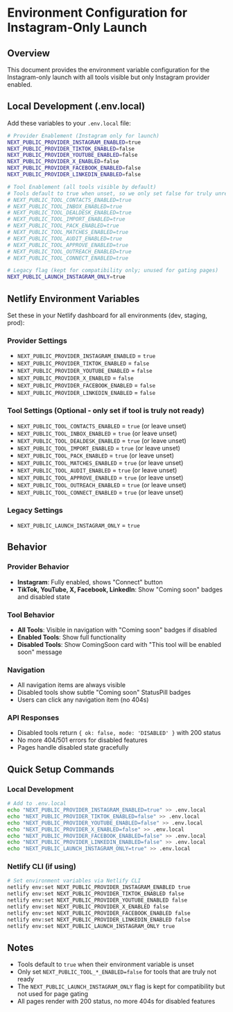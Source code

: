 # Environment Configuration for Instagram-Only Launch

## Overview
This document provides the environment variable configuration for the Instagram-only launch with all tools visible but only Instagram provider enabled.

## Local Development (.env.local)

Add these variables to your `.env.local` file:

```bash
# Provider Enablement (Instagram only for launch)
NEXT_PUBLIC_PROVIDER_INSTAGRAM_ENABLED=true
NEXT_PUBLIC_PROVIDER_TIKTOK_ENABLED=false
NEXT_PUBLIC_PROVIDER_YOUTUBE_ENABLED=false
NEXT_PUBLIC_PROVIDER_X_ENABLED=false
NEXT_PUBLIC_PROVIDER_FACEBOOK_ENABLED=false
NEXT_PUBLIC_PROVIDER_LINKEDIN_ENABLED=false

# Tool Enablement (all tools visible by default)
# Tools default to true when unset, so we only set false for truly unready tools
# NEXT_PUBLIC_TOOL_CONTACTS_ENABLED=true
# NEXT_PUBLIC_TOOL_INBOX_ENABLED=true
# NEXT_PUBLIC_TOOL_DEALDESK_ENABLED=true
# NEXT_PUBLIC_TOOL_IMPORT_ENABLED=true
# NEXT_PUBLIC_TOOL_PACK_ENABLED=true
# NEXT_PUBLIC_TOOL_MATCHES_ENABLED=true
# NEXT_PUBLIC_TOOL_AUDIT_ENABLED=true
# NEXT_PUBLIC_TOOL_APPROVE_ENABLED=true
# NEXT_PUBLIC_TOOL_OUTREACH_ENABLED=true
# NEXT_PUBLIC_TOOL_CONNECT_ENABLED=true

# Legacy flag (kept for compatibility only; unused for gating pages)
NEXT_PUBLIC_LAUNCH_INSTAGRAM_ONLY=true
```

## Netlify Environment Variables

Set these in your Netlify dashboard for all environments (dev, staging, prod):

### Provider Settings
- `NEXT_PUBLIC_PROVIDER_INSTAGRAM_ENABLED` = `true`
- `NEXT_PUBLIC_PROVIDER_TIKTOK_ENABLED` = `false`
- `NEXT_PUBLIC_PROVIDER_YOUTUBE_ENABLED` = `false`
- `NEXT_PUBLIC_PROVIDER_X_ENABLED` = `false`
- `NEXT_PUBLIC_PROVIDER_FACEBOOK_ENABLED` = `false`
- `NEXT_PUBLIC_PROVIDER_LINKEDIN_ENABLED` = `false`

### Tool Settings (Optional - only set if tool is truly not ready)
- `NEXT_PUBLIC_TOOL_CONTACTS_ENABLED` = `true` (or leave unset)
- `NEXT_PUBLIC_TOOL_INBOX_ENABLED` = `true` (or leave unset)
- `NEXT_PUBLIC_TOOL_DEALDESK_ENABLED` = `true` (or leave unset)
- `NEXT_PUBLIC_TOOL_IMPORT_ENABLED` = `true` (or leave unset)
- `NEXT_PUBLIC_TOOL_PACK_ENABLED` = `true` (or leave unset)
- `NEXT_PUBLIC_TOOL_MATCHES_ENABLED` = `true` (or leave unset)
- `NEXT_PUBLIC_TOOL_AUDIT_ENABLED` = `true` (or leave unset)
- `NEXT_PUBLIC_TOOL_APPROVE_ENABLED` = `true` (or leave unset)
- `NEXT_PUBLIC_TOOL_OUTREACH_ENABLED` = `true` (or leave unset)
- `NEXT_PUBLIC_TOOL_CONNECT_ENABLED` = `true` (or leave unset)

### Legacy Settings
- `NEXT_PUBLIC_LAUNCH_INSTAGRAM_ONLY` = `true`

## Behavior

### Provider Behavior
- **Instagram**: Fully enabled, shows "Connect" button
- **TikTok, YouTube, X, Facebook, LinkedIn**: Show "Coming soon" badges and disabled state

### Tool Behavior
- **All Tools**: Visible in navigation with "Coming soon" badges if disabled
- **Enabled Tools**: Show full functionality
- **Disabled Tools**: Show ComingSoon card with "This tool will be enabled soon" message

### Navigation
- All navigation items are always visible
- Disabled tools show subtle "Coming soon" StatusPill badges
- Users can click any navigation item (no 404s)

### API Responses
- Disabled tools return `{ ok: false, mode: 'DISABLED' }` with 200 status
- No more 404/501 errors for disabled features
- Pages handle disabled state gracefully

## Quick Setup Commands

### Local Development
```bash
# Add to .env.local
echo "NEXT_PUBLIC_PROVIDER_INSTAGRAM_ENABLED=true" >> .env.local
echo "NEXT_PUBLIC_PROVIDER_TIKTOK_ENABLED=false" >> .env.local
echo "NEXT_PUBLIC_PROVIDER_YOUTUBE_ENABLED=false" >> .env.local
echo "NEXT_PUBLIC_PROVIDER_X_ENABLED=false" >> .env.local
echo "NEXT_PUBLIC_PROVIDER_FACEBOOK_ENABLED=false" >> .env.local
echo "NEXT_PUBLIC_PROVIDER_LINKEDIN_ENABLED=false" >> .env.local
echo "NEXT_PUBLIC_LAUNCH_INSTAGRAM_ONLY=true" >> .env.local
```

### Netlify CLI (if using)
```bash
# Set environment variables via Netlify CLI
netlify env:set NEXT_PUBLIC_PROVIDER_INSTAGRAM_ENABLED true
netlify env:set NEXT_PUBLIC_PROVIDER_TIKTOK_ENABLED false
netlify env:set NEXT_PUBLIC_PROVIDER_YOUTUBE_ENABLED false
netlify env:set NEXT_PUBLIC_PROVIDER_X_ENABLED false
netlify env:set NEXT_PUBLIC_PROVIDER_FACEBOOK_ENABLED false
netlify env:set NEXT_PUBLIC_PROVIDER_LINKEDIN_ENABLED false
netlify env:set NEXT_PUBLIC_LAUNCH_INSTAGRAM_ONLY true
```

## Notes

- Tools default to `true` when their environment variable is unset
- Only set `NEXT_PUBLIC_TOOL_*_ENABLED=false` for tools that are truly not ready
- The `NEXT_PUBLIC_LAUNCH_INSTAGRAM_ONLY` flag is kept for compatibility but not used for page gating
- All pages render with 200 status, no more 404s for disabled features
